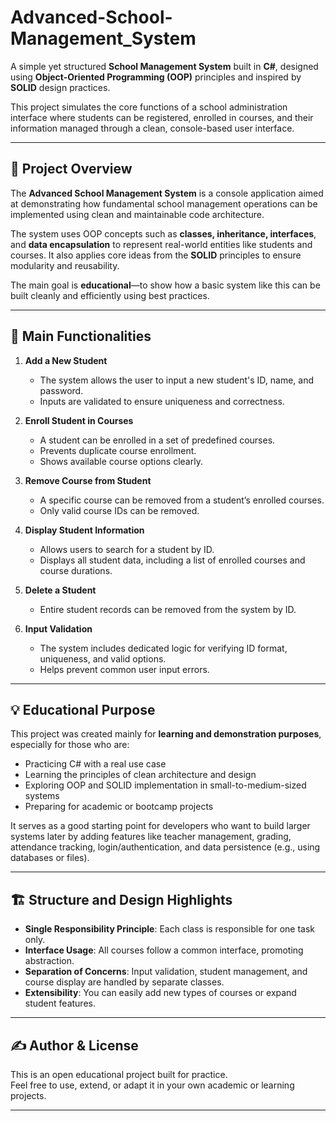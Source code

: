 # Advanced-School-Management_System
A simple yet structured **School Management System** built in **C#**, designed using **Object-Oriented Programming (OOP)** principles and inspired by **SOLID** design practices.

This project simulates the core functions of a school administration interface where students can be registered, enrolled in courses, and their information managed through a clean, console-based user interface.

---

## 📝 Project Overview

The **Advanced School Management System** is a console application aimed at demonstrating how fundamental school management operations can be implemented using clean and maintainable code architecture.

The system uses OOP concepts such as **classes, inheritance, interfaces**, and **data encapsulation** to represent real-world entities like students and courses. It also applies core ideas from the **SOLID** principles to ensure modularity and reusability.

The main goal is **educational**—to show how a basic system like this can be built cleanly and efficiently using best practices.

---

## 🎯 Main Functionalities

1. **Add a New Student**  
   - The system allows the user to input a new student's ID, name, and password.
   - Inputs are validated to ensure uniqueness and correctness.

2. **Enroll Student in Courses**  
   - A student can be enrolled in a set of predefined courses.
   - Prevents duplicate course enrollment.
   - Shows available course options clearly.

3. **Remove Course from Student**  
   - A specific course can be removed from a student’s enrolled courses.
   - Only valid course IDs can be removed.

4. **Display Student Information**  
   - Allows users to search for a student by ID.
   - Displays all student data, including a list of enrolled courses and course durations.

5. **Delete a Student**  
   - Entire student records can be removed from the system by ID.

6. **Input Validation**  
   - The system includes dedicated logic for verifying ID format, uniqueness, and valid options.
   - Helps prevent common user input errors.

---

## 💡 Educational Purpose

This project was created mainly for **learning and demonstration purposes**, especially for those who are:

- Practicing C# with a real use case
- Learning the principles of clean architecture and design
- Exploring OOP and SOLID implementation in small-to-medium-sized systems
- Preparing for academic or bootcamp projects

It serves as a good starting point for developers who want to build larger systems later by adding features like teacher management, grading, attendance tracking, login/authentication, and data persistence (e.g., using databases or files).

---

## 🏗️ Structure and Design Highlights

- **Single Responsibility Principle**: Each class is responsible for one task only.
- **Interface Usage**: All courses follow a common interface, promoting abstraction.
- **Separation of Concerns**: Input validation, student management, and course display are handled by separate classes.
- **Extensibility**: You can easily add new types of courses or expand student features.

---

## ✍️ Author & License

This is an open educational project built for practice.  
Feel free to use, extend, or adapt it in your own academic or learning projects.

---
